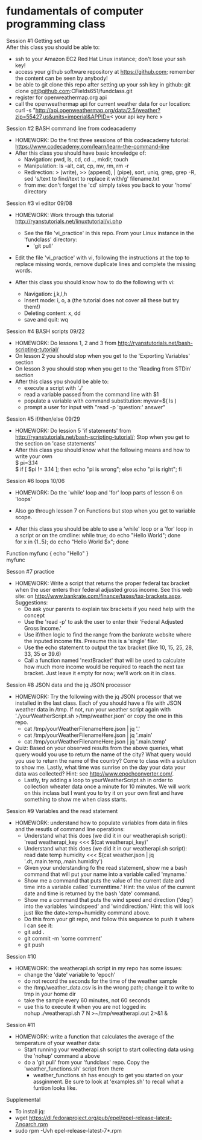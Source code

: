 
# fundamentals of computer programming class  

Session #1 Getting set up   
After this class you should be able to:
- ssh to your Amazon EC2 Red Hat Linux instance; don't lose your ssh key!
- access your github software repository at https://github.com; remember the content can be seen by anybody!
- be able to git clone this repo after setting up your ssh key in github: git clone git@github.com:CFields651/fundclass.git
- register for openweathermap.org api
- call the openweathermap api for current weather data for our location:  
curl -s "http://api.openweathermap.org/data/2.5/weather?zip=55427,us&units=imperial&APPID=< your api key here > 

Session #2 BASH command line from codeacademy  
- HOMEWORK: Do the first three sessions of this codeacademy tutorial: https://www.codecademy.com/learn/learn-the-command-line
- After this class you should have basic knowledge of:  
  - Navigation: pwd, ls, cd, cd .., mkdir, touch  
  - Manipulation: ls -alt, cat, cp, mv, rm, rm -r  
  - Redirection: > (write), >> (append), | (pipe), sort, uniq, grep, grep -R, sed 's/text to find/text to replace it with/g' filename.txt
  - from me: don't forget the 'cd' simply takes you back to your 'home' directory

Session #3 vi editor 09/08  
- HOMEWORK: Work through this tutorial http://ryanstutorials.net/linuxtutorial/vi.php  
  - See the file 'vi_practice' in this repo.  From your Linux instance in the 'fundclass' directory:
    - 'git pull'

- Edit the file 'vi_practice' with vi, following the instructions at the top to replace missing words, remove duplicate lines and complete the missing words.  
- After this class you should know how to do the following with vi:  
  - Navigation: j,k,l,h  
  - Insert mode: i, o, a (the tutorial does not cover all these but try them!)  
  - Deleting content: x, dd  
  - save and quit: wq  

Session #4 BASH scripts 09/22   
- HOMEWORK: Do lessons 1, 2 and 3 from http://ryanstutorials.net/bash-scripting-tutorial/  
- On lesson 2 you should stop when you get to the 'Exporting Variables' section  
- On lesson 3 you should stop when you get to the 'Reading from STDin' section   
- After this class you should be able to:  
  - execute a script with './'  
  - read a variable passed from the command line with $1 
  - populate a variable with command substitution: myvar=$( ls )    
  - prompt a user for input with "read -p 'question:' answer"  
 
Session #5 if/then/else  09/29  
- HOMEWORK: Do lession 5 'if statements' from http://ryanstutorials.net/bash-scripting-tutorial/; Stop when you get to the section on 'case statements'  
- After this class you should know what the following means and how to write your own  
$ pi=3.14  
$ if [ $pi != 3.14 ]; then echo "pi is wrong"; else echo "pi is right"; fi  

Session #6 loops 10/06
- HOMEWORK: Do the 'while' loop and 'for' loop parts of lesson 6 on 'loops'  
- Also go through lesson 7 on Functions but stop when you get to variable scope.  

- After this class you should be able to use a 'while' loop or a 'for' loop in a script or on the cmdline:
while true; do echo "Hello World"; done  
for x in {1..5}; do echo "Hello World $x"; done  

Function myfunc { echo "Hello" }  
myfunc  

Sesson #7 practice
- HOMEWORK: Write a script that returns the proper federal tax bracket when the user enters their federal adjusted gross income. See this web site: on http://www.bankrate.com/finance/taxes/tax-brackets.aspx.
Suggestions:
  - Do ask your parents to explain tax brackets if you need help with the concept
  - Use the 'read -p' to ask the user to enter their 'Federal Adjusted Gross Income.'
  - Use if/then logic to find the range from the bankrate website where the inputed income fits. Presume this is a 'single' filer.
  - Use the echo statement to output the tax bracket (like 10, 15, 25, 28, 33, 35 or 39.6)
  - Call a function named 'nextBracket' that will be used to calculate how much more income would be required to reach the next tax         bracket. Just leave it empty for now; we'll work on it in class.   

Session #8 JSON data and the jq JSON processor  
- HOMEWORK: Try the following with the jq JSON processor that we installed in the last class.  Each of you should have a file with JSON weather data in /tmp.  If not, run your weather script again with './yourWeatherScript.sh >/tmp/weather.json' or copy the one in this repo.  
  - cat /tmp/yourWeatherFilenameHere.json | jq '.'  
  - cat /tmp/yourWeatherFilenameHere.json | jq '.main'  
  - cat /tmp/yourWeatherFilenameHere.json | jq '.main.temp'  
- Quiz: Based on your observed results from the above queries, what query would you use to return the name of the city?  What query would you use to return the name of the country? Come to class with a solution to show me.  Lastly, what time was sunrise on the day your data your data was collected?  Hint: see http://www.epochconverter.com/.    
  - Lastly, try adding a loop to yourWeatherScript.sh in order to collection wheater data once a minute for 10 minutes.  We will work on this inclass but I want you to try it on your own first and have something to show me when class starts.   

Session #9 Variables and the read statement  
- HOMEWORK: understand how to populate variables from data in files and the resutls of command line operations:
  - Understand what this does (we did it in our weatherapi.sh script): 'read weatherapi_key <<< $(cat weatherapi_key)'   
  - Understand what this does (we did it in our weatherapi.sh script):  
    read date temp humidity <<< $(cat weather.json  | jq '.dt,.main.temp,.main.humidity')
  - Given your understanding fo the read statement, show me a bash command that will put your name into a variable called 'myname.'  
  - Show me a command that puts the value of the current date and time into a variable called 'currenttime.'  Hint: the value of the current date and time is returned by the bash 'date' command.  
  - Show me a command that puts the wind speed and direction ('deg') into the variables 'windspeed' and 'winddirection.'  Hint: this will look just like the date+temp+humidity command above.  
  - Do this from your git repo, and follow this sequence to push it where I can see it:  
  - git add .  
  - git commit -m 'some comment'  
  - git push 

Session #10 
 - HOMEWORK: the weatherapi.sh script in my repo has some issues:
   - change the 'date' variable to 'epoch'
   - do not record the seconds for the time of the weather sample
   - the /tmp/weather_data.csv is in the wrong path; change it to write to tmp in your home dir
   - take the sample every 60 minutes, not 60 seconds  
   - use this to execute it when you are not logged in:  
       nohup ./weatherapi.sh  7 N >~/tmp/weatherapi.out 2>&1 &  

Session #11   
 - HOMEWORK: write a function that calculates the average of the temperature of your weather data:  
   - Start running your weatherapi.sh script to start collecting data using the 'nohup' command a above  
   - do a 'git pull' from your 'fundclass' repo. Copy the 'weather_functions.sh' script from there  
     - weather_functions.sh has enough to get you started on your assginment.  Be sure to look at 'examples.sh' to recall what a funtion looks like.  


   
Supplemental  
-  To install jq:  
  -   wget https://dl.fedoraproject.org/pub/epel/epel-release-latest-7.noarch.rpm  
  -   sudo rpm -Uvh epel-release-latest-7*.rpm  
